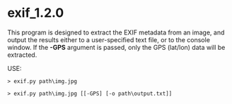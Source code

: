 # exif_1.2.0

This program is designed to extract the EXIF metadata from an image, and output the results either to a user-specified text file, or to the console window.  If the **-GPS** argument is passed, only the GPS (lat/lon) data will be extracted.

USE:

`> exif.py path\img.jpg`

`> exif.py path\img.jpg [[-GPS] [-o path\output.txt]]`
